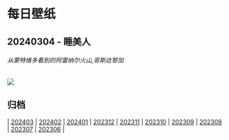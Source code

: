 # 每日壁纸

## 20240304 - 睡美人

###### 从蒙特维多看到的阿雷纳尔火山,哥斯达黎加

![](https://www.bing.com/th?id=OHR.ArenalCostaRica_ZH-CN4466297855_UHD.jpg)

## 归档

| [202403](/202403/README.md)
| [202402](/202402/README.md)
| [202401](/202401/README.md)
| [202312](/202312/README.md)
| [202311](/202311/README.md)
| [202310](/202310/README.md)
| [202309](/202309/README.md)
| [202308](/202308/README.md)
| [202307](/202307/README.md)
| [202306](/202306/README.md)
|